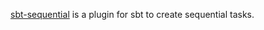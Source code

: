 [sbt-sequential](https://github.com/sbt/sbt-sequential) is a plugin for sbt to create sequential tasks.
